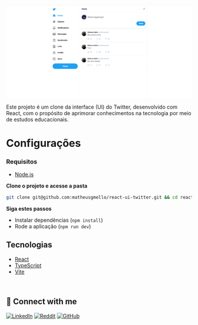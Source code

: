 ![Cover](.github/cover.png)

Este projeto é um clone da interface (UI) do Twitter, desenvolvido com React, com o propósito de aprimorar conhecimentos na tecnologia por meio de estudos educacionais.

# Configurações 

### Requisitos
- [Node.js](https://nodejs.org/en/)

**Clone o projeto e acesse a pasta**

```bash
git clone git@github.com:matheusgmello/react-ui-twitter.git && cd react-ui-twitter
```
**Siga estes passos**

- Instalar dependências (`npm install`)
- Rode a aplicação (`npm run dev`)

## Tecnologias

- [React](https://react.dev/)
- [TypeScript](https://www.typescriptlang.org/docs/)
- [Vite](https://vitejs.dev/)

<!--START_SECTION:footer-->
<br />

## 🔗 Connect with me
[![LinkedIn](https://img.shields.io/badge/linkedin-%230077B5.svg?style=for-the-badge&logo=linkedin&logoColor=white)](https://linkedin.com/in/matheusgmello)
[![Reddit](https://img.shields.io/badge/Reddit-%23FF4500.svg?style=for-the-badge&logo=Reddit&logoColor=white)](https://www.reddit.com/user/math7zw)
[![GitHub](https://img.shields.io/badge/github-%23121011.svg?style=for-the-badge&logo=github&logoColor=white)](https://github.com/matheusgmello/)


<!--END_SECTION:footer-->